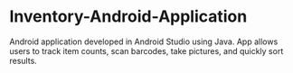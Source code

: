 # Inventory-Android-Application
Android application developed in Android Studio using Java. App allows users to track item counts, scan barcodes, take pictures, and quickly sort results. 
